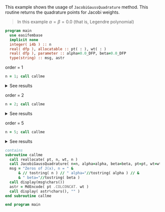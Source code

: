 This example shows the usage of `JacobiGaussQuadrature` method.
This routine returns the quadrature points for Jacobi weights.

> In this example $\alpha=\beta=0.0$ (that is, Legendre polynomial)

```fortran
program main
  use easifembase
  implicit none
  integer( i4b ) :: n
  real( dfp ), allocatable :: pt( : ), wt( : )
  real( dfp ), parameter :: alpha=0.0_DFP, beta=0.0_DFP
  type(string) :: msg, astr
```

order = 1

```fortran
n = 1; call callme
```

<details>
<summary>See results</summary>
<div>

Zeros of J(x), n = 1 alpha=0 beta=0

| pt | wt |
| -- | -- |
| 0  | 2  |

</div>
</details>

order = 2

```fortran
n = 2; call callme
```

<details>
<summary>See results</summary>
<div>

Zeros of J(x), n = 1 alpha=0 beta=0

| pt       | wt |
| -------- | -- |
| -0.57735 | 1  |
| 0.57735  | 1  |

</div>
</details>

order = 5

```fortran
n = 5; call callme
```

<details>
<summary>See results</summary>
<div>

Zeros of J(x), n = 5 alpha=0 beta=0

| pt           | wt      |
| ------------ | ------- |
| -0.90618     | 0.23693 |
| -0.53847     | 0.47863 |
| -1.56541E-16 | 0.56889 |
| 0.53847      | 0.47863 |
| 0.90618      | 0.23693 |

</div>
</details>

```fortran
contains
subroutine callme
  call reallocate( pt, n, wt, n )
  call JacobiGaussQuadrature( n=n, alpha=alpha, beta=beta, pt=pt, wt=wt )
  msg = "Zeros of J(x), n = " &
      & // tostring( n ) // " alpha="//tostring( alpha ) // &
      & " beta="//tostring( beta )
  call display(msg%chars())
  astr = MdEncode( pt .COLCONCAT. wt )
  call display( astr%chars(), "" )
end subroutine callme
```

```fortran
end program main
```
